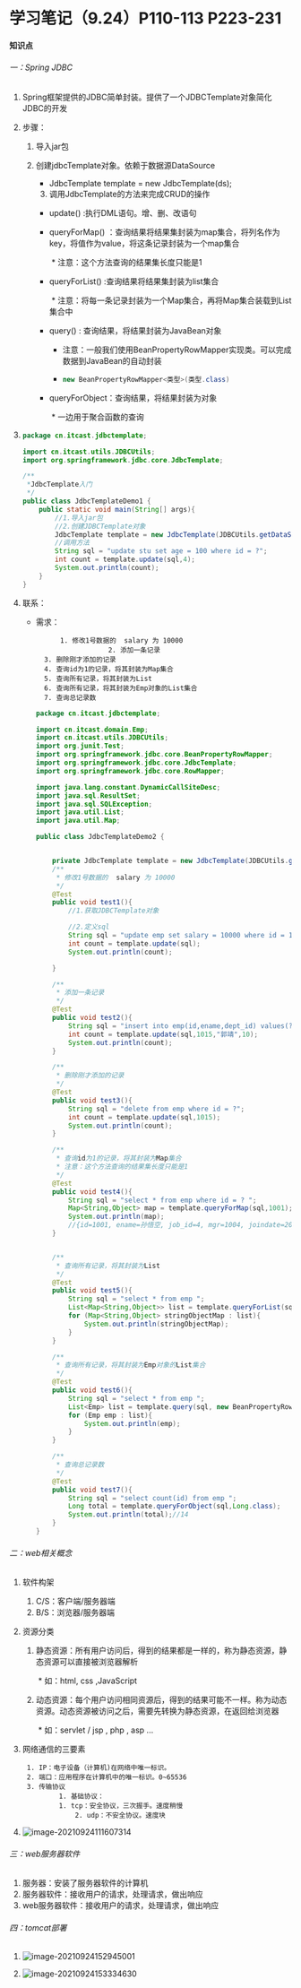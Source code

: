 # 学习笔记（9.24）P110-113  P223-231

#### 知识点

###### 一：Spring JDBC

1. Spring框架提供的JDBC简单封装。提供了一个JDBCTemplate对象简化JDBC的开发

2. 步骤：

    1. 导入jar包

    2. 创建jdbcTemplate对象。依赖于数据源DataSource

       	* JdbcTemplate template = new JdbcTemplate(ds);
      
      	3. 调用JdbcTemplate的方法来完成CRUD的操作

        * update() :执行DML语句。增、删、改语句
        
        * queryForMap() ：查询结果将结果集封装为map集合，将列名作为key，将值作为value，将这条记录封装为一个map集合
        
          ​		* 注意：这个方法查询的结果集长度只能是1
        
        * queryForList() :查询结果将结果集封装为list集合
        
          ​		* 注意：将每一条记录封装为一个Map集合，再将Map集合装载到List集合中
        
        * query() : 查询结果，将结果封装为JavaBean对象
        
            * 注意：一般我们使用BeanPropertyRowMapper实现类。可以完成数据到JavaBean的自动封装
        
            * ```Java
              new BeanPropertyRowMapper<类型>(类型.class)
              ```
        
        * queryForObject：查询结果，将结果封装为对象
        
          ​		* 一边用于聚合函数的查询

3. ```java
   package cn.itcast.jdbctemplate;
   
   import cn.itcast.utils.JDBCUtils;
   import org.springframework.jdbc.core.JdbcTemplate;
   
   /**
    *JdbcTemplate入门
    */
   public class JdbcTemplateDemo1 {
       public static void main(String[] args){
           //1.导入jar包
           //2.创建JDBCTemplate对象
           JdbcTemplate template = new JdbcTemplate(JDBCUtils.getDataSource());
           //调用方法
           String sql = "update stu set age = 100 where id = ?";
           int count = template.update(sql,4);
           System.out.println(count);
       }
   }
   ```

4. 联系：

    * 需求：

        		1. 修改1号数据的  salary 为 10000
        					2. 添加一条记录
      		3. 删除刚才添加的记录
      		4. 查询id为1的记录，将其封装为Map集合
      		5. 查询所有记录，将其封装为List
      		6. 查询所有记录，将其封装为Emp对象的List集合
      		7. 查询总记录数

      ```java
      package cn.itcast.jdbctemplate;
      
      import cn.itcast.domain.Emp;
      import cn.itcast.utils.JDBCUtils;
      import org.junit.Test;
      import org.springframework.jdbc.core.BeanPropertyRowMapper;
      import org.springframework.jdbc.core.JdbcTemplate;
      import org.springframework.jdbc.core.RowMapper;
      
      import java.lang.constant.DynamicCallSiteDesc;
      import java.sql.ResultSet;
      import java.sql.SQLException;
      import java.util.List;
      import java.util.Map;
      
      public class JdbcTemplateDemo2 {
      
      
          private JdbcTemplate template = new JdbcTemplate(JDBCUtils.getDataSource());
          /**
           * 修改1号数据的  salary 为 10000
           */
          @Test
          public void test1(){
              //1.获取JDBCTemplate对象
      
              //2.定义sql
              String sql = "update emp set salary = 10000 where id = 1001";
              int count = template.update(sql);
              System.out.println(count);
      
          }
      
          /**
           * 添加一条记录
           */
          @Test
          public void test2(){
              String sql = "insert into emp(id,ename,dept_id) values(?,?,?)";
              int count = template.update(sql,1015,"郭靖",10);
              System.out.println(count);
          }
      
          /**
           * 删除刚才添加的记录
           */
          @Test
          public void test3(){
              String sql = "delete from emp where id = ?";
              int count = template.update(sql,1015);
              System.out.println(count);
          }
      
          /**
           * 查询id为1的记录，将其封装为Map集合
           * 注意：这个方法查询的结果集长度只能是1
           */
          @Test
          public void test4(){
              String sql = "select * from emp where id = ? ";
              Map<String,Object> map = template.queryForMap(sql,1001);
              System.out.println(map);
              //{id=1001, ename=孙悟空, job_id=4, mgr=1004, joindate=2000-12-17, salary=10000.00, bonus=null, dept_id=20}
          }
      
      
          /**
           * 查询所有记录，将其封装为List
           */
          @Test
          public void test5(){
              String sql = "select * from emp ";
              List<Map<String,Object>> list = template.queryForList(sql);
              for (Map<String,Object> stringObjectMap : list){
                  System.out.println(stringObjectMap);
              }
          }
      
          /**
           * 查询所有记录，将其封装为Emp对象的List集合
           */
          @Test
          public void test6(){
              String sql = "select * from emp ";
              List<Emp> list = template.query(sql, new BeanPropertyRowMapper<Emp>(Emp.class));
              for (Emp emp : list){
                  System.out.println(emp);
              }
          }
      
          /**
           * 查询总记录数
           */
          @Test
          public void test7(){
              String sql = "select count(id) from emp ";
              Long total = template.queryForObject(sql,Long.class);
              System.out.println(total);//14
          }
      }
      
      ```

      

###### 二：web相关概念

1. 软件构架

   	1. C/S：客户端/服务器端
   	2. B/S：浏览器/服务器端

2. 资源分类

    1. 静态资源：所有用户访问后，得到的结果都是一样的，称为静态资源，静态资源可以直接被浏览器解析

       ​	* 如：html, css ,JavaScript

    2. 动态资源：每个用户访问相同资源后，得到的结果可能不一样。称为动态资源。动态资源被访问之后，需要先转换为静态资源，在返回给浏览器

       ​	* 如：servlet / jsp , php , asp ...

3. 网络通信的三要素

    	1. IP：电子设备（计算机)在网络中唯一标识。
    	2. 端口：应用程序在计算机中的唯一标识。0~65536
    	3. 传输协议
    	  		1. 基础协议：
    	       	1. tcp：安全协议，三次握手。速度稍慢
    	        	2. udp：不安全协议。速度块

4. ![image-20210924111607314](C:\Users\Administrator\AppData\Roaming\Typora\typora-user-images\image-20210924111607314.png)

   

###### 三：web服务器软件

1. 服务器：安装了服务器软件的计算机
2. 服务器软件：接收用户的请求，处理请求，做出响应
3. web服务器软件：接收用户的请求，处理请求，做出响应

###### 四：tomcat部署

1. ![image-20210924152945001](C:\Users\Administrator\AppData\Roaming\Typora\typora-user-images\image-20210924152945001.png)

2. ![image-20210924153334630](C:\Users\Administrator\AppData\Roaming\Typora\typora-user-images\image-20210924153334630.png)

   



